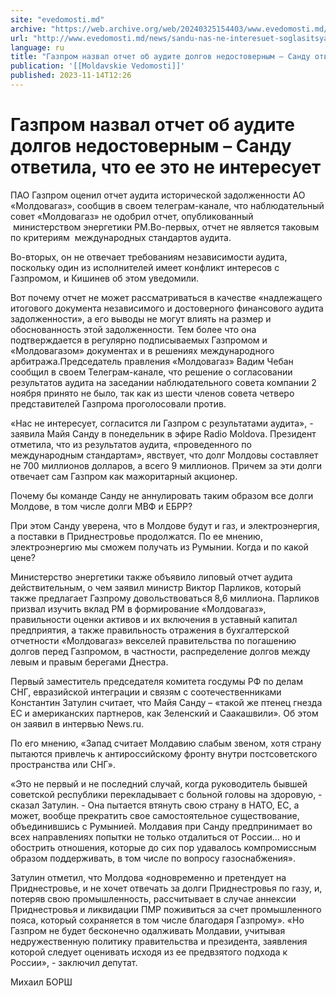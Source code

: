 ```yaml
---
site: "evedomosti.md"
archive: "https://web.archive.org/web/20240325154403/www.evedomosti.md/news/sandu-nas-ne-interesuet-soglasitsya-li-gazprom-s-rezultatami"
url: "http://www.evedomosti.md/news/sandu-nas-ne-interesuet-soglasitsya-li-gazprom-s-rezultatami"
language: ru
title: "Газпром назвал отчет об аудите долгов недостоверным – Санду ответила, что ее это не интересует"
publication: '[[Moldavskie Vedomosti]]'
published: 2023-11-14T12:26
---
```


# Газпром назвал отчет об аудите долгов недостоверным – Санду ответила, что ее это не интересует

ПАО Газпром оценил отчет аудита исторической задолженности АО «Молдовагаз», сообщив в своем телеграм-канале, что наблюдательный совет «Молдовагаз» не одобрил отчет, опубликованный  министерством энергетики РМ.Во-первых, отчет не является таковым по критериям  международных стандартов аудита.

Во-вторых, он не отвечает требованиям независимости аудита, поскольку один из исполнителей имеет конфликт интересов с Газпромом, и Кишинев об этом уведомили.

Вот почему отчет не может рассматриваться в качестве «надлежащего итогового документа независимого и достоверного финансового аудита задолженности», а его выводы не могут влиять на размер и обоснованность этой задолженности. Тем более что она подтверждается в регулярно подписываемых Газпромом и «Молдовагазом» документах и в решениях международного арбитража.Председатель правления «Молдовагаз» Вадим Чебан сообщил в своем Телеграм-канале, что решение о согласовании результатов аудита на заседании наблюдательного совета компании 2 ноября принято не было, так как из шести членов совета четверо представителей Газпрома проголосовали против.

«Нас не интересует, согласится ли Газпром с результатами аудита», - заявила Майя Санду в понедельник в эфире Radio Moldova. Президент отметила, что из результатов аудита, «проведенного по международным стандартам», явствует, что долг Молдовы составляет не 700 миллионов долларов, а всего 9 миллионов. Причем за эти долги отвечает сам Газпром как мажоритарный акционер.

Почему бы команде Санду не аннулировать таким образом все долги Молдове, в том числе долги МВФ и ЕБРР?

При этом Санду уверена, что в Молдове будут и газ, и электроэнергия, а поставки в Приднестровье продолжатся. По ее мнению, электроэнергию мы сможем получать из Румынии. Когда и по какой цене?

Министерство энергетики также объявило липовый отчет аудита действительным, о чем заявил министр Виктор Парликов, который также предлагает Газпрому довольствоваться 8,6 миллиона. Парликов призвал изучить вклад РМ в формирование «Молдовагаз», правильности оценки активов и их включения в уставный капитал предприятия, а также правильность отражения в бухгалтерской отчетности «Молдовагаз» векселей правительства по погашению долгов перед Газпромом, в частности, распределение долгов между левым и правым берегами Днестра.

Первый заместитель председателя комитета госдумы РФ по делам СНГ, евразийской интеграции и связям с соотечественниками Константин Затулин считает, что Майя Санду – «такой же птенец гнезда ЕС и американских партнеров, как Зеленский и Саакашвили». Об этом он заявил в интервью News.ru.

По его мнению, «Запад считает Молдавию слабым звеном, хотя страну пытаются привлечь к антироссийскому фронту внутри постсоветского пространства или СНГ».

«Это не первый и не последний случай, когда руководитель бывшей советской республики перекладывает с больной головы на здоровую, - сказал Затулин. - Она пытается втянуть свою страну в НАТО, ЕС, а может, вообще прекратить свое самостоятельное существование, объединившись с Румынией. Молдавия при Санду предпринимает во всех направлениях попытки не только отдалиться от России… но и обострить отношения, которые до сих пор удавалось компромиссным образом поддерживать, в том числе по вопросу газоснабжения».

Затулин отметил, что Молдова «одновременно и претендует на Приднестровье, и не хочет отвечать за долги Приднестровья по газу, и, потеряв свою промышленность, рассчитывает в случае аннексии Приднестровья и ликвидации ПМР поживиться за счет промышленного пояса, который сохраняется в том числе благодаря Газпрому». «Но Газпром не будет бесконечно одалживать Молдавии, учитывая недружественную политику правительства и президента, заявления которой следует оценивать исходя из ее предвзятого подхода к России», - заключил депутат.

Михаил БОРШ